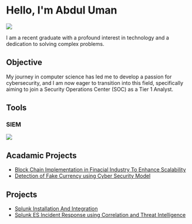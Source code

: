 # Hello, I'm Abdul Uman
<a href="https://www.linkedin.com/in/abdul-uman-0a599027a"><img src="https://img.shields.io/badge/-LinkedIn-0072b1?&style=for-the-badge&logo=linkedin&logoColor=white" /></a>


I am a recent graduate with a profound interest in technology and a dedication to solving complex problems.

## Objective

My journey in computer science has led me to develop a passion for cybersecurity, and I am now eager to transition into this field, specifically aiming to join a Security Operations Center (SOC) as a Tier 1 Analyst.

## Tools

### SIEM
<div>
    <img src="https://img.shields.io/badge/-Splunk-000000?&style=for-the-badge&logo=Splunk&logoColor=white" />
</div>

## Acadamic Projects
- <a href="https://github.com/Abdul-Uman/Blockchain-Implementation-in-Financial-Industry-to-Enhance-Scalability">Block Chain Implementation in Finacial Industry To Enhance Scalability </a>
- <a href="https://github.com/Abdul-Uman/Detection-of-Fake-Bank-Currency-using-Cyber-Security-Model"> Detection of Fake Currency using Cyber Security Model </a>
## Projects
- <a href="https://github.com/Abdul-Uman/Splunk-installation-and-integration">Splunk Installation And Integration </a>
- <a href="https://github.com/Abdul-Uman/Splunk-ES-Incident-Response-using-Correlation-and-Threat-Intelligence">Splunk ES Incident Response using Correlation and Threat Intelligence </a>
